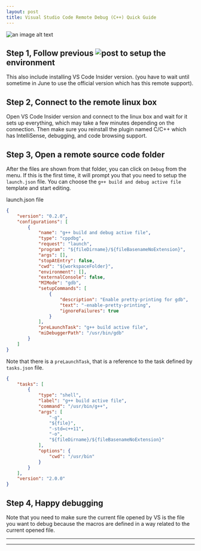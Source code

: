 ```yaml
---
layout: post
title: Visual Studio Code Remote Debug (C++) Quick Guide
---
```


![an image alt text](https://img.icons8.com/color/96/000000/visual-studio.png "an image title") 


## Step 1, Follow previous ![post](https://cpei-avalara.github.io/VS-Code/) to setup the environment
This also include installing VS Code Insider version. (you have to wait until sometime in June to use the official version which has this remote support).



## Step 2, Connect to the remote linux box
Open VS Code Insider version and connect to the linux box and wait for it sets up everything, which may take a few minutes depending on the connection.
Then make sure you reinstall the plugin named C/C++ which has IntelliSense, debugging, and code browsing support.



## Step 3, Open a remote source code folder
After the files are shown from that folder, you can click on `Debug` from the menu. If this is the first time, it will prompt you that you need to setup the `launch.json` file. You can choose the `g++ build and debug active file` template and start editing.

launch.json file 

```json
{
    "version": "0.2.0",
    "configurations": [
        {
            "name": "g++ build and debug active file",
            "type": "cppdbg",
            "request": "launch",
            "program": "${fileDirname}/${fileBasenameNoExtension}",
            "args": [],
            "stopAtEntry": false,
            "cwd": "${workspaceFolder}",
            "environment": [],
            "externalConsole": false,
            "MIMode": "gdb",
            "setupCommands": [
                {
                    "description": "Enable pretty-printing for gdb",
                    "text": "-enable-pretty-printing",
                    "ignoreFailures": true
                }
            ],
            "preLaunchTask": "g++ build active file",
            "miDebuggerPath": "/usr/bin/gdb"
        }
    ]
}
```

Note that there is a `preLaunchTask`, that is a reference to the task defined by `tasks.json` file. 

```json
{
    "tasks": [
        {
            "type": "shell",
            "label": "g++ build active file",
            "command": "/usr/bin/g++",
            "args": [
                "-g",
                "${file}",
                "-std=c++11",
                "-o",
                "${fileDirname}/${fileBasenameNoExtension}"
            ],
            "options": {
                "cwd": "/usr/bin"
            }
        }
    ],
    "version": "2.0.0"
}
```
 
## Step 4, Happy debugging
Note that you need to make sure the current file opened by VS is the file you want to debug because the macros are defined in a way related to the current opened file.






----
****
